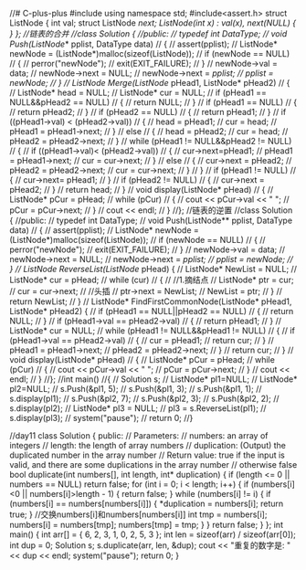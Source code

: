 //# C-plus-plus
#include<iostream>
using namespace std;
#include<assert.h>
struct ListNode {
int val;
struct ListNode *next;
ListNode(int x) :
val(x), next(NULL) {
}
};
//链表的合并
//class Solution {
//public:
//	typedef int DataType;
//	void Push(ListNode** pplist, DataType data)
//	{
//		assert(pplist);
//		ListNode* newNode = (ListNode*)malloc(sizeof(ListNode));
//		if (newNode == NULL)
//		{
//			perror("newNode");
//			exit(EXIT_FAILURE);
//		}
//		newNode->val = data;
//		newNode->next = NULL;
//		newNode->next = *pplist;
//		*pplist = newNode;
//	}
//	ListNode* Merge(ListNode* pHead1, ListNode* pHead2)
//	{
//		ListNode* head = NULL;
//		ListNode* cur = NULL;
//		if (pHead1 == NULL&&pHead2 == NULL)
//		{
//			return NULL;
//		}
//		if (pHead1 == NULL)
//		{
//			return pHead2;
//		}
//		if (pHead2 == NULL)
//		{
//			return pHead1;
//		}
//		if ((pHead1->val) < (pHead2->val))
//		{
//			head = pHead1;
//			cur = head;
//			pHead1 = pHead1->next;
//		}
//		else
//		{
//			head = pHead2;
//			cur = head;
//			pHead2 = pHead2->next;
//		}
//		while (pHead1 != NULL&&pHead2 != NULL)
//		{
//			if ((pHead1->val)< (pHead2->val))
//			{
//				cur->next=pHead1;
//				pHead1 = pHead1->next;
//				cur = cur->next;
//			}
//			else
//			{
//				cur->next = pHead2;
//				pHead2 = pHead2->next;
//				cur = cur->next;
//			}
//		}
//		if (pHead1 != NULL)
//		{
//			cur->next= pHead1;
//		}
//		if (pHead2 != NULL)
//		{
//			cur->next = pHead2;
//		}
//		return head;
//	}
//	void display(ListNode* pHead)
//	{
//		ListNode* pCur = pHead;
//		while (pCur)
//		{
//			cout << pCur->val << " ";
//			pCur = pCur->next;
//		}
//		cout << endl;
//	}
//};
//链表的逆置
//class Solution {
//public:
//	typedef int DataType;
//	void Push(ListNode** pplist, DataType data)
//	{
//		assert(pplist);
//		ListNode* newNode = (ListNode*)malloc(sizeof(ListNode));
//		if (newNode == NULL)
//		{
//			perror("newNode");
//			exit(EXIT_FAILURE);
//		}
//		newNode->val = data;
//		newNode->next = NULL;
//		newNode->next = *pplist;
//		*pplist = newNode;
//	}
//	ListNode* ReverseList(ListNode* pHead) {
//		ListNode* NewList = NULL;
//		ListNode* cur = pHead;
//		while (cur)
//		{
//			//1.摘结点
//			ListNode* ptr = cur;
//			cur = cur->next;
//			//头插
//			ptr->next = NewList;
//			NewList = ptr;
//		}
//		return NewList;
//	}
//	ListNode* FindFirstCommonNode(ListNode* pHead1, ListNode* pHead2) {
//		if (pHead1 == NULL||pHead2 == NULL)
//		{
//			return NULL;
//		}
//		if (pHead1->val == pHead2->val)
//		{
//			return pHead1;
//		}
//		ListNode* cur = NULL;
//		while (pHead1 != NULL&&pHead1 != NULL)
//		{
//			if (pHead1->val == pHead2->val)
//			{
//				cur = pHead1;
//				return cur;
//			}
//			pHead1 = pHead1->next;
//			pHead2 = pHead2->next;
//		}
//		return cur;
//	}
//	void display(ListNode* pHead)
//	{
//		ListNode* pCur = pHead;
//		while (pCur)
//		{
//			cout << pCur->val << " ";
//			pCur = pCur->next;
//		}
//		cout << endl;
//	}
//};
//int main()
//{
//	Solution s;
//	ListNode* pl1=NULL;
//	ListNode* pl2=NULL;
//	s.Push(&pl1, 5);
//	s.Push(&pl1, 3);
//	s.Push(&pl1, 1);
//	s.display(pl1);
//	s.Push(&pl2, 7);
//	s.Push(&pl2, 3);
//	s.Push(&pl2, 2);
//	s.display(pl2);
//	ListNode* pl3 = NULL;
//	pl3 = s.ReverseList(pl1);
//	s.display(pl3);
//	system("pause");
//	return 0;
//}

//day11
class Solution {
public:
	// Parameters:
	//        numbers:     an array of integers
	//        length:      the length of array numbers
	//        duplication: (Output) the duplicated number in the array number
	// Return value:       true if the input is valid, and there are some duplications in the array number
	//                     otherwise false
	bool duplicate(int numbers[], int length, int* duplication) {
		if (length <= 0 || numbers == NULL)
			return false;
		for (int i = 0; i < length; i++)
		{
			if (numbers[i]<0 || numbers[i]>length - 1)
			{
				return false;
			}
			while (numbers[i] != i)
			{
				if (numbers[i] == numbers[numbers[i]])
				{
					*duplication = numbers[i];
					return true;
				}
				//交换numbers[i]和numbers[numbers[i]]
				int tmp = numbers[i];
				numbers[i] = numbers[tmp];
				numbers[tmp] = tmp;
			}
		}
		return false;
	}
};
int main()
{
	int arr[] = { 6, 2, 3, 1, 0, 2, 5, 3 };
	int len = sizeof(arr) / sizeof(arr[0]);
	int dup = 0;
	Solution s;
	s.duplicate(arr, len, &dup);
	cout << "重复的数字是: " << dup << endl;
	system("pause");
	return 0;
}
